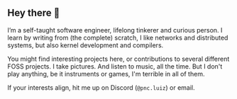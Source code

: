## Hey there 👋

I’m a self-taught software engineer, lifelong tinkerer and curious person. I learn by writing from (the complete) scratch, I like networks and distributed systems, but also kernel development and compilers. 

You might find interesting projects here, or contributions to several different FOSS projects. I take pictures. And listen to music, all the time. But I don't play anything, be it instruments or games, I'm terrible in all of them.

If your interests align, hit me up on Discord (`@pnc.luiz`) or email.
